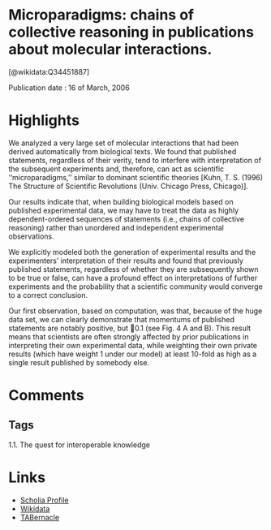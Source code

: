 
Microparadigms: chains of collective reasoning in publications about molecular interactions.
============================================================================================
  
  [@wikidata:Q34451887]  
  
Publication date : 16 of March, 2006  

# Highlights

We analyzed a very large set of molecular interactions that had
been derived automatically from biological texts. We found that
published statements, regardless of their verity, tend to interfere
with interpretation of the subsequent experiments and, therefore,
can act as scientific ‘‘microparadigms,’’ similar to dominant scientific theories [Kuhn, T. S. (1996) The Structure of Scientific Revolutions (Univ. Chicago Press, Chicago)].

Our results indicate that, when
building biological models based on published experimental data,
we may have to treat the data as highly dependent-ordered
sequences of statements (i.e., chains of collective reasoning) rather
than unordered and independent experimental observations.

We explicitly modeled
both the generation of experimental results and the experimenters’
interpretation of their results and found that previously published
statements, regardless of whether they are subsequently shown to be
true or false, can have a profound effect on interpretations of
further experiments and the probability that a scientific community
would converge to a correct conclusion.

Our first observation, based on computation, was that, because
of the huge data set, we can clearly demonstrate that momentums
of published statements are notably positive, but 0.1 (see Fig. 4 A
and B). This result means that scientists are often strongly affected
by prior publications in interpreting their own experimental data,
while weighting their own private results (which have weight 1 under
our model) at least 10-fold as high as a single result published by
somebody else.


# Comments

## Tags
1.1. The quest for interoperable knowledge


# Links
  
 * [Scholia Profile](https://scholia.toolforge.org/work/Q34451887)  
 * [Wikidata](https://www.wikidata.org/wiki/Q34451887)  
 * [TABernacle](https://tabernacle.toolforge.org/?#/tab/manual/Q34451887/P921%3BP4510)  
